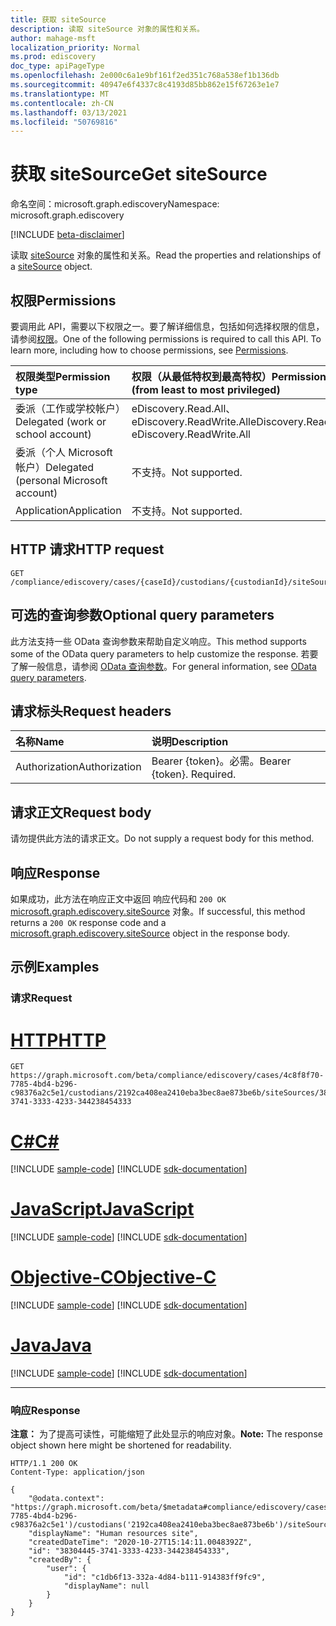 ```yaml
---
title: 获取 siteSource
description: 读取 siteSource 对象的属性和关系。
author: mahage-msft
localization_priority: Normal
ms.prod: ediscovery
doc_type: apiPageType
ms.openlocfilehash: 2e000c6a1e9bf161f2ed351c768a538ef1b136db
ms.sourcegitcommit: 40947e6f4337c8c4193d85bb862e15f67263e1e7
ms.translationtype: MT
ms.contentlocale: zh-CN
ms.lasthandoff: 03/13/2021
ms.locfileid: "50769816"
---
```

# <a name="get-sitesource"></a><span data-ttu-id="82c36-103">获取 siteSource</span><span class="sxs-lookup"><span data-stu-id="82c36-103">Get siteSource</span></span>

<span data-ttu-id="82c36-104">命名空间：microsoft.graph.ediscovery</span><span class="sxs-lookup"><span data-stu-id="82c36-104">Namespace: microsoft.graph.ediscovery</span></span>

[!INCLUDE [beta-disclaimer](../../includes/beta-disclaimer.md)]

<span data-ttu-id="82c36-105">读取 [siteSource](../resources/ediscovery-sitesource.md) 对象的属性和关系。</span><span class="sxs-lookup"><span data-stu-id="82c36-105">Read the properties and relationships of a [siteSource](../resources/ediscovery-sitesource.md) object.</span></span>

## <a name="permissions"></a><span data-ttu-id="82c36-106">权限</span><span class="sxs-lookup"><span data-stu-id="82c36-106">Permissions</span></span>

<span data-ttu-id="82c36-p101">要调用此 API，需要以下权限之一。要了解详细信息，包括如何选择权限的信息，请参阅[权限](/graph/permissions-reference)。</span><span class="sxs-lookup"><span data-stu-id="82c36-p101">One of the following permissions is required to call this API. To learn more, including how to choose permissions, see [Permissions](/graph/permissions-reference).</span></span>

|<span data-ttu-id="82c36-109">权限类型</span><span class="sxs-lookup"><span data-stu-id="82c36-109">Permission type</span></span>|<span data-ttu-id="82c36-110">权限（从最低特权到最高特权）</span><span class="sxs-lookup"><span data-stu-id="82c36-110">Permissions (from least to most privileged)</span></span>|
|:---|:---|
|<span data-ttu-id="82c36-111">委派（工作或学校帐户）</span><span class="sxs-lookup"><span data-stu-id="82c36-111">Delegated (work or school account)</span></span>|<span data-ttu-id="82c36-112">eDiscovery.Read.All、eDiscovery.ReadWrite.All</span><span class="sxs-lookup"><span data-stu-id="82c36-112">eDiscovery.Read.All, eDiscovery.ReadWrite.All</span></span>|
|<span data-ttu-id="82c36-113">委派（个人 Microsoft 帐户）</span><span class="sxs-lookup"><span data-stu-id="82c36-113">Delegated (personal Microsoft account)</span></span>|<span data-ttu-id="82c36-114">不支持。</span><span class="sxs-lookup"><span data-stu-id="82c36-114">Not supported.</span></span>|
|<span data-ttu-id="82c36-115">Application</span><span class="sxs-lookup"><span data-stu-id="82c36-115">Application</span></span>|<span data-ttu-id="82c36-116">不支持。</span><span class="sxs-lookup"><span data-stu-id="82c36-116">Not supported.</span></span>|

## <a name="http-request"></a><span data-ttu-id="82c36-117">HTTP 请求</span><span class="sxs-lookup"><span data-stu-id="82c36-117">HTTP request</span></span>

<!-- {
  "blockType": "ignored"
}
-->

``` http
GET /compliance/ediscovery/cases/{caseId}/custodians/{custodianId}/siteSources/{siteSourceId}
```

## <a name="optional-query-parameters"></a><span data-ttu-id="82c36-118">可选的查询参数</span><span class="sxs-lookup"><span data-stu-id="82c36-118">Optional query parameters</span></span>

<span data-ttu-id="82c36-119">此方法支持一些 OData 查询参数来帮助自定义响应。</span><span class="sxs-lookup"><span data-stu-id="82c36-119">This method supports some of the OData query parameters to help customize the response.</span></span> <span data-ttu-id="82c36-120">若要了解一般信息，请参阅 [OData 查询参数](/graph/query-parameters)。</span><span class="sxs-lookup"><span data-stu-id="82c36-120">For general information, see [OData query parameters](/graph/query-parameters).</span></span>

## <a name="request-headers"></a><span data-ttu-id="82c36-121">请求标头</span><span class="sxs-lookup"><span data-stu-id="82c36-121">Request headers</span></span>

|<span data-ttu-id="82c36-122">名称</span><span class="sxs-lookup"><span data-stu-id="82c36-122">Name</span></span>|<span data-ttu-id="82c36-123">说明</span><span class="sxs-lookup"><span data-stu-id="82c36-123">Description</span></span>|
|:---|:---|
|<span data-ttu-id="82c36-124">Authorization</span><span class="sxs-lookup"><span data-stu-id="82c36-124">Authorization</span></span>|<span data-ttu-id="82c36-p103">Bearer {token}。必需。</span><span class="sxs-lookup"><span data-stu-id="82c36-p103">Bearer {token}. Required.</span></span>|

## <a name="request-body"></a><span data-ttu-id="82c36-127">请求正文</span><span class="sxs-lookup"><span data-stu-id="82c36-127">Request body</span></span>

<span data-ttu-id="82c36-128">请勿提供此方法的请求正文。</span><span class="sxs-lookup"><span data-stu-id="82c36-128">Do not supply a request body for this method.</span></span>

## <a name="response"></a><span data-ttu-id="82c36-129">响应</span><span class="sxs-lookup"><span data-stu-id="82c36-129">Response</span></span>

<span data-ttu-id="82c36-130">如果成功，此方法在响应正文中返回 响应代码和 `200 OK` [microsoft.graph.ediscovery.siteSource](../resources/ediscovery-sitesource.md) 对象。</span><span class="sxs-lookup"><span data-stu-id="82c36-130">If successful, this method returns a `200 OK` response code and a [microsoft.graph.ediscovery.siteSource](../resources/ediscovery-sitesource.md) object in the response body.</span></span>

## <a name="examples"></a><span data-ttu-id="82c36-131">示例</span><span class="sxs-lookup"><span data-stu-id="82c36-131">Examples</span></span>

### <a name="request"></a><span data-ttu-id="82c36-132">请求</span><span class="sxs-lookup"><span data-stu-id="82c36-132">Request</span></span>


# <a name="http"></a>[<span data-ttu-id="82c36-133">HTTP</span><span class="sxs-lookup"><span data-stu-id="82c36-133">HTTP</span></span>](#tab/http)
<!-- {
  "blockType": "request",
  "name": "get_sitesource"
}
-->

``` http
GET https://graph.microsoft.com/beta/compliance/ediscovery/cases/4c8f8f70-7785-4bd4-b296-c98376a2c5e1/custodians/2192ca408ea2410eba3bec8ae873be6b/siteSources/38304445-3741-3333-4233-344238454333
```
# <a name="c"></a>[<span data-ttu-id="82c36-134">C#</span><span class="sxs-lookup"><span data-stu-id="82c36-134">C#</span></span>](#tab/csharp)
[!INCLUDE [sample-code](../includes/snippets/csharp/get-sitesource-csharp-snippets.md)]
[!INCLUDE [sdk-documentation](../includes/snippets/snippets-sdk-documentation-link.md)]

# <a name="javascript"></a>[<span data-ttu-id="82c36-135">JavaScript</span><span class="sxs-lookup"><span data-stu-id="82c36-135">JavaScript</span></span>](#tab/javascript)
[!INCLUDE [sample-code](../includes/snippets/javascript/get-sitesource-javascript-snippets.md)]
[!INCLUDE [sdk-documentation](../includes/snippets/snippets-sdk-documentation-link.md)]

# <a name="objective-c"></a>[<span data-ttu-id="82c36-136">Objective-C</span><span class="sxs-lookup"><span data-stu-id="82c36-136">Objective-C</span></span>](#tab/objc)
[!INCLUDE [sample-code](../includes/snippets/objc/get-sitesource-objc-snippets.md)]
[!INCLUDE [sdk-documentation](../includes/snippets/snippets-sdk-documentation-link.md)]

# <a name="java"></a>[<span data-ttu-id="82c36-137">Java</span><span class="sxs-lookup"><span data-stu-id="82c36-137">Java</span></span>](#tab/java)
[!INCLUDE [sample-code](../includes/snippets/java/get-sitesource-java-snippets.md)]
[!INCLUDE [sdk-documentation](../includes/snippets/snippets-sdk-documentation-link.md)]

---


### <a name="response"></a><span data-ttu-id="82c36-138">响应</span><span class="sxs-lookup"><span data-stu-id="82c36-138">Response</span></span>

<span data-ttu-id="82c36-139">**注意：** 为了提高可读性，可能缩短了此处显示的响应对象。</span><span class="sxs-lookup"><span data-stu-id="82c36-139">**Note:** The response object shown here might be shortened for readability.</span></span>
<!-- {
  "blockType": "response",
  "truncated": true,
  "@odata.type": "microsoft.graph.ediscovery.siteSource"
}
-->

``` http
HTTP/1.1 200 OK
Content-Type: application/json

{
    "@odata.context": "https://graph.microsoft.com/beta/$metadata#compliance/ediscovery/cases('4c8f8f70-7785-4bd4-b296-c98376a2c5e1')/custodians('2192ca408ea2410eba3bec8ae873be6b')/siteSources",
    "displayName": "Human resources site",
    "createdDateTime": "2020-10-27T15:14:11.0048392Z",
    "id": "38304445-3741-3333-4233-344238454333",
    "createdBy": {
        "user": {
            "id": "c1db6f13-332a-4d84-b111-914383ff9fc9",
            "displayName": null
        }
    }
}
```
